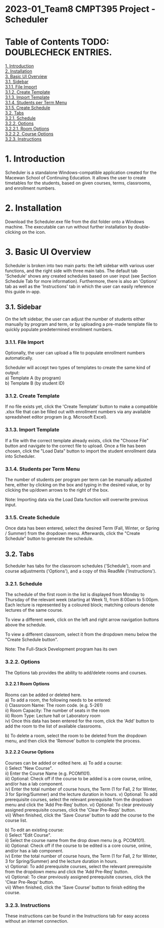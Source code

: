 # 2023-01_Team8 CMPT395 Project - Scheduler  

# Table of Contents TODO: DOUBLECHECK ENTRIES.  

[1. Introduction](https://github.com/Nylia-in-C/2023-01_Team8/blob/main/README.md#1-introduction)  
[2. Installation](https://github.com/Nylia-in-C/2023-01_Team8/blob/main/README.md#2-installation)  
[3. Basic UI Overview](https://github.com/Nylia-in-C/2023-01_Team8/blob/main/README.md#3-basic-ui-overview)  
    [3.1. Sidebar](https://github.com/Nylia-in-C/2023-01_Team8/blob/main/README.md#3.1.-sidebar)  
        [3.1.1. File Import](https://github.com/Nylia-in-C/2023-01_Team8/blob/main/README.md#3.1.1.-file-import)    
        [3.1.2. Create Template](https://github.com/Nylia-in-C/2023-01_Team8/blob/main/README.md#3.1.2.-create-template)  
        [3.1.3. Import Template](https://github.com/Nylia-in-C/2023-01_Team8/blob/main/README.md#3.1.3.-import-template)   
        [3.1.4. Students per Term Menu](https://github.com/Nylia-in-C/2023-01_Team8/blob/main/README.md#3.1.4.-students-per-term-menu)  
        [3.1.5. Create Schedule](https://github.com/Nylia-in-C/2023-01_Team8/blob/main/README.md#3.1.5.-create-schedule)  
    [3.2. Tabs](https://github.com/Nylia-in-C/2023-01_Team8/blob/main/README.md#3.2.-tabs)  
        [3.2.1. Schedule](https://github.com/Nylia-in-C/2023-01_Team8/blob/main/README.md#3.2.1.-schedule)  
        [3.2.2. Options](https://github.com/Nylia-in-C/2023-01_Team8/blob/main/README.md#3.2.2.-options)  
            [3.2.2.1. Room Options](https://github.com/Nylia-in-C/2023-01_Team8/blob/main/README.md#3.2.2.1.-room-options)  
            [3.2.2.2. Course Options](https://github.com/Nylia-in-C/2023-01_Team8/blob/main/README.md#3.2.2.2.-course-options)  
        [3.2.3. Instructions](https://github.com/Nylia-in-C/2023-01_Team8/blob/main/README.md#3.2.3.-instructions)  


# 1. Introduction
Scheduler is a standalone Windows-compatible application created for the Macewan School of Continuing Education. It allows the user to create timetables for the students, based on given courses, terms, classrooms, and enrollment numbers.  

# 2. Installation
Download the Scheduler.exe file from the dist folder onto a Windows machine. The executable can run without further installation by double-clicking on the icon.  

# 3. Basic UI Overview
Scheduler is broken into two main parts: the left sidebar with various user functions, and the right side with three main tabs. The default tab 'Schedule' shows any created schedules based on user input (see Section Schedule Tab for more information). Furthermore, there is also an 'Options' tab as well as the 'Instructions' tab in which the user can easily reference this guide in-app. 

## 3.1. Sidebar
On the left sidebar, the user can adjust the number of students either manually by program and term, or by uploading a pre-made template file to quickly populate predetermined enrollment numbers.

### 3.1.1. File Import
Optionally, the user can upload a file to populate enrollment numbers automatically. 

Scheduler will accept two types of templates to create the same kind of output:  
a) Template A (by program) <INSERT NAME INSERT NAME INSERT NAME>  
b) Template B (by student ID) <INSERT NAME INSERT NAME INSERT NAME>  

### 3.1.2. Create Template
If no file exists yet, click the 'Create Template' button to make a compatible .xlsx file that can be filled out with enrollment numbers via any available spreadsheet editor program (e.g. Microsoft Excel). 

### 3.1.3. Import Template
If a file with the correct template already exists, click the "Choose File" button and navigate to the correct file to upload. Once a file has been chosen, click the "Load Data" button to import the student enrollment data into Scheduler. 

### 3.1.4. Students per Term Menu
The number of students per program per term can be manually adjusted here, either by clicking on the box and typing in the desired value, or by clicking the up/down arrows to the right of the box.  

Note: Importing data via the Load Data function will overwrite previous input.   

### 3.1.5. Create Schedule
Once data has been entered, select the desired Term (Fall, Winter, or Spring / Summer) from the dropdown menu. Afterwards, click the "Create Schedule" button to generate the schedule. 

## 3.2. Tabs  
Scheduler has tabs for the classroom schedules ('Schedule'), room and course adjustments ('Options'), and a copy of this ReadMe ('Instructions').

### 3.2.1. Schedule
The schedule of the first room in the list is displayed from Monday to Thursday of the relevant week (starting at Week 1), from 8:00am to 5:00pm. 
Each lecture is represented by a coloured block; matching colours denote lectures of the same course. 

To view a different week, click on the left and right arrow navigation buttons above the schedule.

To view a different classroom, select it from the dropdown menu below the "Create Schedule button". <CHANGE IF NECESSARY>

Note: The Full-Stack Development program has its own <INSERT TO FINISH THIS POINT ONCE FS IMPLEMENTED>

### 3.2.2. Options  
The Options tab provides the ability to add/delete rooms and courses.   

#### 3.2.2.1 Room Options  
Rooms can be added or deleted here.  
a) To add a room, the following needs to be entered:    
    i)      Classroom Name:     The room code. (e.g. 5-261)    
    ii)     Room Capacity:      The number of seats in the room  
    iii)    Room Type:          Lecture hall or Laboratory room  
    iv)     Once this data has been entered for the room, click the 'Add' button to add the room to the list of available classrooms. 

b) To delete a room, select the room to be deleted from the dropdown menu, and then click the 'Remove' button to complete the process.  

#### 3.2.2.2 Course Options  
Courses can be added or edited here. 
a) To add a course:  
    i)      Select "New Course".  
    ii)     Enter the Course Name (e.g. PCOM101).  
    iii)    Optional: Check off if the course to be added is a core course, online, and/or has a lab component.  
    iv)     Enter the total number of course hours, the Term (1 for Fall, 2 for Winter, 3 for Spring/Summer) and the lecture duration in hours. 
    v)      Optional: To add prerequisite courses, select the relevant prerequisite from the dropdown menu and click the 'Add Pre-Req' button. 
    vi)     Optional: To clear previously assigned prerequisite courses, click the 'Clear Pre-Reqs' button.  
    vii)    When finished, click the 'Save Course' button to add the course to the course list. 

b) To edit an existing course:  
    i)      Select "Edit Course".    
    ii)     Select the course name from the drop down menu (e.g. PCOM101).  
    iii)    Optional: Check off if the course to be edited is a core course, online, and/or has a lab component.  
    iv)     Enter the total number of course hours, the Term (1 for Fall, 2 for Winter, 3 for Spring/Summer) and the lecture duration in hours.   
    v)      Optional: To add prerequisite courses, select the relevant prerequisite from the dropdown menu and click the 'Add Pre-Req' button.   
    vi)     Optional: To clear previously assigned prerequisite courses, click the 'Clear Pre-Reqs' button.  
    vii)    When finished, click the 'Save Course' button to finish editing the course.  


### 3.2.3. Instructions
These instructions can be found in the Instructions tab for easy access without an internet connection. 
